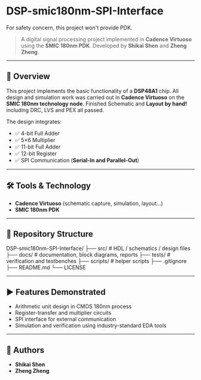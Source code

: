 # DSP-smic180nm-SPI-Interface

For safety concern, this project won't provide PDK.

> A digital signal processing project implemented in **Cadence Virtuoso** using the **SMIC 180nm PDK**.
> Developed by **Shikai Shen** and **Zheng Zheng**.

---

## 📖 Overview
This project implements the basic functionality of a **DSP48A1** chip. 
All design and simulation work was carried out in **Cadence Virtuoso** on the **SMIC 180nm technology node**.
Finished Schematic and **Layout by hand!** including DRC, LVS and PEX all passed.

The design integrates:
- ✅ 4-bit Full Adder  
- ✅ 5×6 Multiplier  
- ✅ 11-bit Full Adder  
- ✅ 12-bit Register  
- ✅ SPI Communication (**Serial-In and Parallel-Out**)  

---

## 🛠️ Tools & Technology
- **Cadence Virtuoso** (schematic capture, simulation, layout...)  
- **SMIC 180nm PDK**

---

## 📂 Repository Structure
DSP-smic180nm-SPI-Interface/
├── src/ # HDL / schematics / design files
├── docs/ # documentation, block diagrams, reports
├── tests/ # verification and testbenches
├── scripts/ # helper scripts
├── .gitignore
├── README.md
└── LICENSE

---

## ▶️ Features Demonstrated
- Arithmetic unit design in CMOS 180nm process  
- Register-transfer and multiplier circuits  
- SPI interface for external communication  
- Simulation and verification using industry-standard EDA tools  

---

## 👥 Authors
- **Shikai Shen**  
- **Zheng Zheng**
